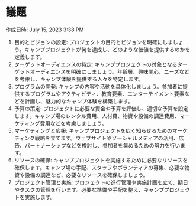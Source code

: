 # 議題

作成日時: July 15, 2023 3:38 PM

1. 目的とビジョンの設定: プロジェクトの目的とビジョンを明確にしましょう。キャンププロジェクトが何を達成し、どのような価値を提供するのかを定義します。
2. ターゲットオーディエンスの特定: キャンププロジェクトの対象となるターゲットオーディエンスを明確にしましょう。年齢層、興味関心、ニーズなどを考慮し、キャンプ体験を提供する人々を特定します。
3. プログラムの開発: キャンプの内容や活動を具体化しましょう。参加者に提供するプログラムやアクティビティ、教育要素、エンターテイメント要素などを計画し、魅力的なキャンプ体験を構築します。
4. 予算の策定: プロジェクトに必要な資金や予算を評価し、適切な予算を設定します。キャンプ場のレンタル費用、人材費、物資や設備の調達費用、マーケティング費用などを考慮しましょう。
5. マーケティングと広報: キャンププロジェクトを広く知らせるためのマーケティング戦略を立てます。ウェブサイトやソーシャルメディアの活用、広告、パートナーシップなどを検討し、参加者を集めるための努力を行います。
6. リソースの確保: キャンププロジェクトを実施するために必要なリソースを確保します。キャンプ場の手配、スタッフやボランティアの募集、必要な物資や設備の調達など、必要なリソースを確保しましょう。
7. プロジェクト管理と実施: プロジェクトの進行管理や実施計画を立て、期日やタスクの管理を行います。必要な準備や手配を整え、キャンププロジェクトを実施します。